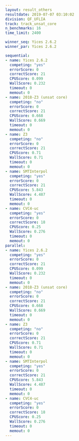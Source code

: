 ```yaml
---
layout: result_others
resultdate: 2019-07-07 03:10:02
division: QF_UFLIA
track: track_unsat_core
n_benchmarks: 16
time_limit: 2400

winner_seq: Yices 2.6.2
winner_par: Yices 2.6.2

sequential:
- name: Yices 2.6.2
  competing: "yes"
  errorScore: 0
  correctScore: 21
  CPUScore: 0.099
  WallScore: 0.232
  timeout: 0
  memout: 0
- name: 2018-Z3 (unsat core)
  competing: "no"
  errorScore: 0
  correctScore: 21
  CPUScore: 0.668
  WallScore: 0.669
  timeout: 0
  memout: 0
- name: Z3
  competing: "no"
  errorScore: 0
  correctScore: 21
  CPUScore: 0.71
  WallScore: 0.71
  timeout: 0
  memout: 0
- name: SMTInterpol
  competing: "yes"
  errorScore: 0
  correctScore: 21
  CPUScore: 5.843
  WallScore: 4.487
  timeout: 0
  memout: 0
- name: CVC4-uc
  competing: "yes"
  errorScore: 0
  correctScore: 18
  CPUScore: 0.25
  WallScore: 0.276
  timeout: 0
  memout: 0
parallel:
- name: Yices 2.6.2
  competing: "yes"
  errorScore: 0
  correctScore: 21
  CPUScore: 0.099
  WallScore: 0.232
  timeout: 0
  memout: 0
- name: 2018-Z3 (unsat core)
  competing: "no"
  errorScore: 0
  correctScore: 21
  CPUScore: 0.668
  WallScore: 0.669
  timeout: 0
  memout: 0
- name: Z3
  competing: "no"
  errorScore: 0
  correctScore: 21
  CPUScore: 0.71
  WallScore: 0.71
  timeout: 0
  memout: 0
- name: SMTInterpol
  competing: "yes"
  errorScore: 0
  correctScore: 21
  CPUScore: 5.843
  WallScore: 4.487
  timeout: 0
  memout: 0
- name: CVC4-uc
  competing: "yes"
  errorScore: 0
  correctScore: 18
  CPUScore: 0.25
  WallScore: 0.276
  timeout: 0
  memout: 0
---
```

